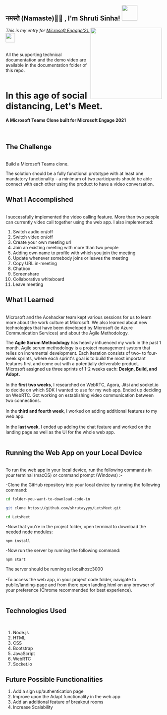<h2>नमस्ते (Namaste)🙏🏻 , I'm Shruti Sinha! <img src="https://media.giphy.com/media/12oufCB0MyZ1Go/giphy.gif" width="50"></h2>
<img align='right' src="https://media.giphy.com/media/M9gbBd9nbDrOTu1Mqx/giphy.gif" width="230">
<p><em>This is my entry for  <a href="https://microsoft.acehacker.com/engage2021/index.html">Microsoft Engage'21. </a><img src="https://media.giphy.com/media/WUlplcMpOCEmTGBtBW/giphy.gif" width="30"> 
</em></p>

<br>All the supporting technical documentation and the demo video are available in the documentation folder of this repo.<br><br>

In this age of social distancing, Let's Meet. 
==============
#### A Microsoft Teams Clone built for Microsoft Engage 2021 ####

<br>

The Challenge
------------
<br>
Build a Microsoft Teams clone.

The solution should be a fully functional prototype with at least one mandatory functionality - a minimum of two participants should be able connect with each other using the product to have a video conversation.


What I Accomplished
-------------------
<br>
I successfully implemented the video calling feature. More than two people can currently video call together using the web app. I also implemented:

1. Switch audio on/off
2. Switch video on/off
3. Create your own meeting url
4. Join an existing meeting with more than two people
5. Adding own name to profile with which you join the meeting
6. Update whenever somebody joins or leaves the meeting
7. Copy URL in-meeting
8. Chatbox
9. Screenshare
10. Collaborative whiteboard
11. Leave meeting 

What I Learned
--------------------------------
<br>
Microsoft and the Acehacker team kept various sessions for us to learn more about the work culture at Microsoft. We also learned about new technologies that have been developed by Microsoft (ie Azure Communication Services) and about the Agile Methodology. 

The <strong>Agile Scrum Methodology</strong> has heavily influenced my work in the past 1 month. 
Agile scrum methodology is a project management system that relies on incremental development. Each iteration consists of two- to four-week sprints, where each sprint's goal is to build the most important features first and come out with a potentially deliverable product. <br>
Microsoft assigned us three sprints of 1-2 weeks each: <strong>Design, Build, and Adopt.</strong><br><br>
In the <strong>first two weeks</strong>, I researched on WebRTC, Agora, Jitsi and socket.io to decide on which SDK I wanted to use for my web app. Ended up deciding on WebRTC. Got working on establishing video communication between two connections. <br><br>
In the <strong>third and fourth week</strong>, I worked on adding additional features to my web app. <br><br>
In the <strong>last week</strong>, I ended up adding the chat feature and worked on the landing page as well as the UI for the whole web app.<br><br>



Running the Web App on your Local Device
--------------------------------
<br>
To run the web app in your local device, run the following commands in your terminal (macOS) or command prompt (Windows) :-

-Clone the GitHub repository into your local device by running the following command:
```bash
cd folder-you-want-to-download-code-in

git clone https://github.com/shrutayyyy/LetsMeet.git

cd LetsMeet
```
-Now that you're in the project folder, open terminal to download the needed node modules:
```bash
npm install
```
-Now run the server by running the following command:
```bash
npm start
```
The server should be running at localhost:3000<br><br>
-To access the web app, in your project code folder, navigate to public/landing-page and from there open landing.html on any browser of your preference (Chrome recommended for best experience).<br><br>

Technologies Used 
-----------------
<br>

1. Node.js
2. HTML 
3. CSS 
4. Bootstrap
5. JavaScript
6. WebRTC
7. Socket.io


Future Possible Functionalities
-------------------------------

1. Add a sign up/authentication page
2. Improve upon the Adapt functionality in the web app
3. Add an additional feature of breakout rooms      
4. Increase Scalability 
<br>





